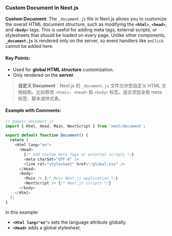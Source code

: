 ### Custom Document in Next.js

**Custom Document**: The `_document.js` file in Next.js allows you to customize the overall HTML document structure, such as modifying the **`<html>`**, **`<head>`**, and **`<body>`** tags. This is useful for adding meta tags, external scripts, or stylesheets that should be loaded on every page. Unlike other components, **`_document.js`** is rendered only on the server, so event handlers like `onClick` cannot be added here.

#### Key Points:
- Used for **global HTML structure** customization.
- Only rendered on the **server**.

> **自定义 Document**：Next.js 的 `_document.js` 文件允许您自定义 HTML 文档结构，比如修改 `<html>`、`<head>` 和 `<body>` 标签。适合添加全局 meta 标签、脚本或样式表。

#### Example with Comments:

```js
// pages/_document.js
import { Html, Head, Main, NextScript } from 'next/document';

export default function Document() {
  return (
    <Html lang="en">
      <Head>
        {/* Add custom meta tags or external scripts */}
        <meta charSet="UTF-8" />
        <link rel="stylesheet" href="/global.css" />
      </Head>
      <body>
        <Main /> {/* Main Next.js application */}
        <NextScript /> {/* Next.js scripts */}
      </body>
    </Html>
  );
}
```

In this example:
- **`<Html lang="en">`** sets the language attribute globally.
- **`<Head>`** adds a global stylesheet.